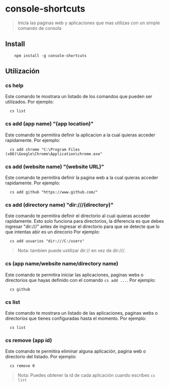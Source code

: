 # console-shortcuts
> Inicia las paginas web y aplicaciones que mas utilizas con un simple comando de consola

## Install
```
    npm install -g console-shortcuts
```

## Utilización

  ### cs help
  Este comando te mostrara un listado de los comandos que pueden ser utilizados. Por ejemplo:

  ```
    cs list
  ```

  ### cs add (app name) "(app location)"
  Este comando te permitira definir la aplicacion a la cual quieras acceder rapidamente. Por ejemplo:

  ```
    cs add chrome "C:\Program Files (x86)\Google\Chrome\Application\chrome.exe"
  ```

  ### cs add (website name) "(website URL)"
  Este comando te permitira definir la pagina web a la cual quieras acceder rapidamente. Por ejemplo:

  ```
    cs add github "https://www.github.com/"
  ```

  ### cs add (directory name) "dir:///(directory)"
  Este comando te permitira definir el directorio al cual quieras acceder rapidamente. Esto solo funciona para directorios, la diferencia es que debes ingresar "dir:///" antes de ingresar el directorio para que se detecte que lo que intentas abir es un direcorio Por ejemplo:

  ```
    cs add usuarios "dir:///C:/users"
  ```
  > Nota: tambien puede ustilizar dir:// en vez de dir:///.

  ### cs (app name/website name/directory name)
  Este comando te permitira iniciar las aplicaciones, paginas webs o directorios que hayas definido con el comando ```cs add ...```. Por ejemplo:
  
  ```
    cs github
  ```
  
  ### cs list
  Este comando te mostrara un listado de las aplicaciones, paginas webs o directorios que tienes configuradas hasta el momento. Por ejemplo:

  ```
    cs list
  ```

  ### cs remove (app id)
  Este comando te permitira eliminar alguna aplicación, pagina web o directorio del listado. Por ejemplo:

  ```
    cs remove 0
  ```
  > Nota: Puedes obtener la id de cada aplicación cuando escribes ```cs list```